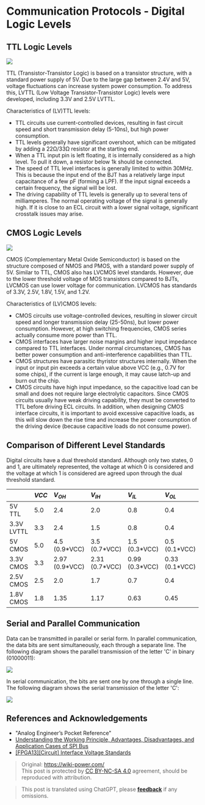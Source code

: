 # Communication Protocols - Digital Logic Levels

## TTL Logic Levels

![](https://img.wiki-power.com/d/wiki-media/img/20220505152445.png)

TTL (Transistor-Transistor Logic) is based on a transistor structure, with a standard power supply of 5V. Due to the large gap between 2.4V and 5V, voltage fluctuations can increase system power consumption. To address this, LVTTL (Low Voltage Transistor-Transistor Logic) levels were developed, including 3.3V and 2.5V LVTTL.

Characteristics of (LV)TTL levels:

- TTL circuits use current-controlled devices, resulting in fast circuit speed and short transmission delay (5-10ns), but high power consumption.
- TTL levels generally have significant overshoot, which can be mitigated by adding a 22Ω/33Ω resistor at the starting end.
- When a TTL input pin is left floating, it is internally considered as a high level. To pull it down, a resistor below 1k should be connected.
- The speed of TTL level interfaces is generally limited to within 30MHz. This is because the input end of the BJT has a relatively large input capacitance of a few pF (forming a LPF). If the input signal exceeds a certain frequency, the signal will be lost.
- The driving capability of TTL levels is generally up to several tens of milliamperes. The normal operating voltage of the signal is generally high. If it is close to an ECL circuit with a lower signal voltage, significant crosstalk issues may arise.

## CMOS Logic Levels

![](https://img.wiki-power.com/d/wiki-media/img/20220505154222.png)

CMOS (Complementary Metal Oxide Semiconductor) is based on the structure composed of NMOS and PMOS, with a standard power supply of 5V. Similar to TTL, CMOS also has LVCMOS level standards. However, due to the lower threshold voltage of MOS transistors compared to BJTs, LVCMOS can use lower voltage for communication. LVCMOS has standards of 3.3V, 2.5V, 1.8V, 1.5V, and 1.2V.

Characteristics of (LV)CMOS levels:

- CMOS circuits use voltage-controlled devices, resulting in slower circuit speed and longer transmission delay (25-50ns), but lower power consumption. However, at high switching frequencies, CMOS series actually consume more power than TTL.
- CMOS interfaces have larger noise margins and higher input impedance compared to TTL interfaces. Under normal circumstances, CMOS has better power consumption and anti-interference capabilities than TTL.
- CMOS structures have parasitic thyristor structures internally. When the input or input pin exceeds a certain value above VCC (e.g., 0.7V for some chips), if the current is large enough, it may cause latch-up and burn out the chip.
- CMOS circuits have high input impedance, so the capacitive load can be small and does not require large electrolytic capacitors. Since CMOS circuits usually have weak driving capability, they must be converted to TTL before driving ECL circuits. In addition, when designing CMOS interface circuits, it is important to avoid excessive capacitive loads, as this will slow down the rise time and increase the power consumption of the driving device (because capacitive loads do not consume power).

## Comparison of Different Level Standards

Digital circuits have a dual threshold standard. Although only two states, 0 and 1, are ultimately represented, the voltage at which 0 is considered and the voltage at which 1 is considered are agreed upon through the dual threshold standard.

|            | $VCC$ | $V_{OH}$         | $V_{IH}$         | $V_{IL}$         | $V_{OL}$         | $GND$ |
| :--------- | :---- | :--------------- | :--------------- | :--------------- | :--------------- | :---- |
| 5V TTL     | 5.0   | 2.4              | 2.0              | 0.8              | 0.4              | 0.0   |
| 3.3V LVTTL | 3.3   | 2.4              | 1.5              | 0.8              | 0.4              | 0.0   |
| 5V CMOS    | 5.0   | 4.5 (0.9\*VCC)   | 3.5 (0.7\*VCC)   | 1.5 (0.3\*VCC)   | 0.5 (0.1\*VCC)   | 0.0   |
| 3.3V CMOS  | 3.3   | 2.97 (0.9\*VCC)  | 2.31 (0.7\*VCC)  | 0.99 (0.3\*VCC)  | 0.33 (0.1\*VCC)  | 0.0   |
| 2.5V CMOS  | 2.5   | 2.0              | 1.7              | 0.7              | 0.4              | 0.0   |
| 1.8V CMOS  | 1.8   | 1.35             | 1.17             | 0.63             | 0.45             | 0.0   |

## Serial and Parallel Communication

Data can be transmitted in parallel or serial form. In parallel communication, the data bits are sent simultaneously, each through a separate line. The following diagram shows the parallel transmission of the letter 'C' in binary (01000011):

![](https://img.wiki-power.com/d/wiki-media/img/20211109095630.png)

In serial communication, the bits are sent one by one through a single line. The following diagram shows the serial transmission of the letter 'C':

![](https://img.wiki-power.com/d/wiki-media/img/20211109095718.png)

## References and Acknowledgements

- "Analog Engineer’s Pocket Reference"
- [Understanding the Working Principle, Advantages, Disadvantages, and Application Cases of SPI Bus](http://news.eeworld.com.cn/qrs/ic470019.html)
- [[FPGA13][Circuit] Interface Voltage Standards](https://zhenhuizhang.tk/post/fpga13jie-kou-dian-ping-biao-zhun/)

> Original: <https://wiki-power.com/>  
> This post is protected by [CC BY-NC-SA 4.0](https://creativecommons.org/licenses/by/4.0/deed.en) agreement, should be reproduced with attribution.

> This post is translated using ChatGPT, please [**feedback**](https://github.com/linyuxuanlin/Wiki_MkDocs/issues/new) if any omissions.